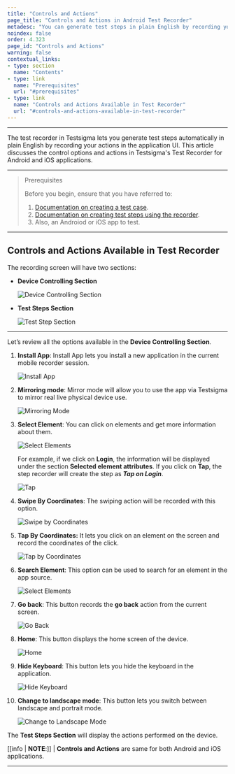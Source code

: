```yaml
---
title: "Controls and Actions"
page_title: "Controls and Actions in Android Test Recorder"
metadesc: "You can generate test steps in plain English by recording your actions for android & iOS apps. Learn controls & actions available in Testsigma application"
noindex: false
order: 4.323
page_id: "Controls and Actions"
warning: false
contextual_links:
- type: section
  name: "Contents"
- type: link
  name: "Prerequisites"
  url: "#prerequisites"
- type: link
  name: "Controls and Actions Available in Test Recorder"
  url: "#controls-and-actions-available-in-test-recorder"
---
```


---

The test recorder in Testsigma lets you generate test steps automatically in plain English by recording your actions in the application UI. This article discusses the control options and actions in Testsigma's Test Recorder for Android and iOS applications.

---

> <p id="prerequisites">Prerequisites</p>
>
> Before you begin, ensure that you have referred to:
> 1. [Documentation on creating a test case](https://testsigma.com/docs/test-cases/manage/add-edit-delete/).
> 2. [Documentation on creating test steps using the recorder](https://testsigma.com/docs/test-cases/create-test-steps/overview/#creating-test-steps-using-test-recorder).
> 3. Also, an Androiod or iOS app to test. 

---

## **Controls and Actions Available in Test Recorder**

The recording screen will have two sections:
- **Device Controlling Section**

   ![Device Controlling Section](https://s3.amazonaws.com/static-docs.testsigma.com/new_images/projects/applications/Controlling_Section_Left.png)

- **Test Steps Section**

   ![Test Step Section](https://s3.amazonaws.com/static-docs.testsigma.com/new_images/projects/applications/Test_Steps_Section.png)

---

Let’s review all the options available in the **Device Controlling Section**.


1. **Install App**: Install App lets you install a new application in the current mobile recorder session. 

   ![Install App](https://s3.amazonaws.com/static-docs.testsigma.com/new_images/projects/applications/Install_App_Controls.png) 


2. **Mirroring mode**: Mirror mode will allow you to use the app via Testsigma to mirror real live physical device use.

   ![Mirroring Mode](https://s3.amazonaws.com/static-docs.testsigma.com/new_images/projects/applications/MirrorMode_Controls.png)


3. **Select Element**: You can click on elements and get more information about them. 

   ![Select Elements](https://s3.amazonaws.com/static-docs.testsigma.com/new_images/projects/applications/SelectElement_Controls.png)

   For example, if we click on **Login**, the information will be displayed under the section **Selected element attributes**. If you click on **Tap**, the step recorder will create the step as ***Tap on Login***.

   ![Tap](https://s3.amazonaws.com/static-docs.testsigma.com/new_images/projects/applications/Tap_Controls.png)


4. **Swipe By Coordinates**: The swiping action will be recorded with this option.

   ![Swipe by Coordinates](https://s3.amazonaws.com/static-docs.testsigma.com/new_images/projects/applications/SwipeByCoordinates_Controls.png)


5. **Tap By Coordinates:** It lets you click on an element on the screen and record the coordinates of the click.

   ![Tap by Coordinates](https://s3.amazonaws.com/static-docs.testsigma.com/new_images/projects/applications/TapByCoordinates_Controls.png)


6. **Search Element**: This option can be used to search for an element in the app source.
   
   ![Select Elements](https://s3.amazonaws.com/static-docs.testsigma.com/new_images/projects/applications/SearchElements_Controls.png)


7. **Go back**: This button records the **go back** action from the current screen.

   ![Go Back](https://s3.amazonaws.com/static-docs.testsigma.com/new_images/projects/applications/GoBack_Controls.png)


8. **Home**: This button displays the home screen of the device.

   ![Home](https://s3.amazonaws.com/static-docs.testsigma.com/new_images/projects/applications/Home_Controls.png)


9. **Hide Keyboard**: This button lets you hide the keyboard in the application.

   ![Hide Keyboard](https://s3.amazonaws.com/static-docs.testsigma.com/new_images/projects/applications/HideKeyBoard_Controls.png)

9. **Change to landscape mode**: This button lets you switch between landscape and portrait mode.

   ![Change to Landscape Mode](https://s3.amazonaws.com/static-docs.testsigma.com/new_images/projects/applications/LandscapeMode_Controls.png)

The **Test Steps Section** will display the actions performed on the device. 

[[info | **NOTE**:]]
| **Controls and Actions** are same for both Android and iOS applications. 

---
